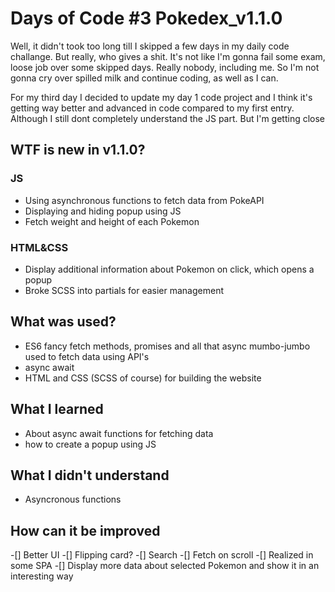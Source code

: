 # Days of Code #3 Pokedex_v1.1.0

Well, it didn't took too long till I skipped a few days in my daily code challange. But really, who gives a shit. It's not like I'm gonna fail some exam, loose job over some skipped days. Really nobody, including me. So I'm not gonna cry over spilled milk and continue coding, as well as I can. 

For my third day I decided to update my day 1 code project and I think it's getting way better and advanced in code compared to my first entry. Although I still dont completely understand the JS part. But I'm getting close

## WTF is new in v1.1.0?

### JS
- Using asynchronous functions to fetch data from PokeAPI
- Displaying and hiding popup using JS
- Fetch weight and height of each Pokemon 

### HTML&CSS
- Display additional information about Pokemon on click, which opens a popup
- Broke SCSS into partials for easier management



## What was used?
- ES6 fancy fetch methods, promises and all that async mumbo-jumbo used to fetch data using API's
- async await
- HTML and CSS (SCSS of course) for building the website

## What I learned
- About async await functions for fetching data
- how to create a popup using JS

## What I didn't understand
- Asyncronous functions

## How can it be improved
-[] Better UI
    -[] Flipping card?
-[] Search 
-[] Fetch on scroll
-[] Realized in some SPA
-[] Display more data about selected Pokemon and show it in an interesting way
